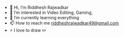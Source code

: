- 👋 Hi, I’m Riddhesh Rajwadkar
- 👀 I’m interested in Video Editing, Gaming, 
- 🌱 I’m currently learning everything
- 📫 How to reach me riddheshrajwadkar49@gmail.com
- ⚡ I love to draw ✏️
<!---
Vibr0id/Vibr0id is a ✨ special ✨ repository because its `README.md` (this file) appears on your GitHub profile.
You can click the Preview link to take a look at your changes.
--->
